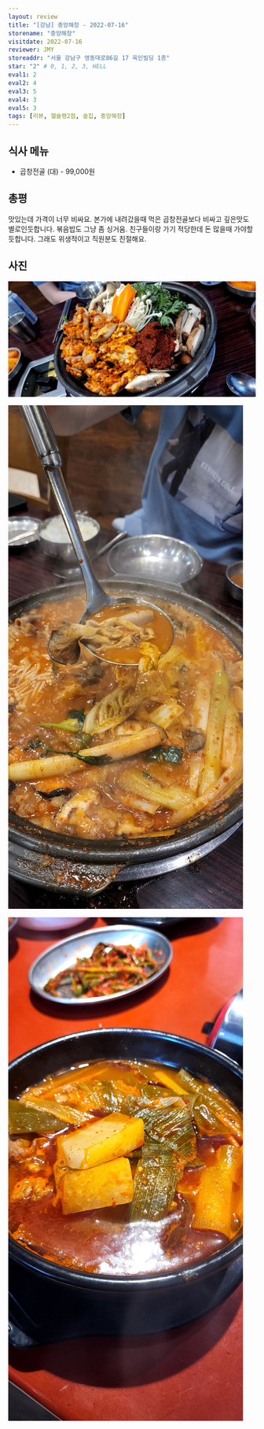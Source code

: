 ```yaml
---
layout: review
title: "[강남] 중앙해장 - 2022-07-16"
storename: "중앙해장"
visitdate: 2022-07-16
reviewer: JMY
storeaddr: "서울 강남구 영동대로86길 17 육인빌딩 1층"
star: "2" # 0, 1, 2, 3, HELL
eval1: 2
eval2: 4
eval3: 5
eval4: 3
eval5: 3
tags: [리뷰, 헬슐랭2점, 술집, 중앙해장]
---
```


## 식사 메뉴

- 곱창전골 (대) - 99,000원

## 총평

맛있는데 가격이 너무 비싸요. 본가에 내려갔을때 먹은 곱창전골보다 비싸고 깊은맛도 별로인듯합니다.  볶음밥도 그냥 좀 싱거움. 친구들이랑 가기 적당한데 돈 많을때 가야할듯합니다. 그래도 위생적이고 직원분도 친절해요.

## 사진

![](/img/20220716junganghaejang1.jpeg)

![](/img/20220716junganghaejang2.jpeg)

![](/img/20220716junganghaejang3.jpeg)
